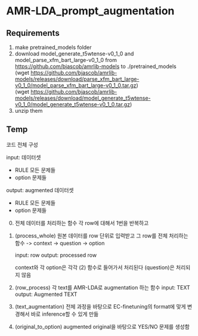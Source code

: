 # AMR-LDA_prompt_augmentation

## Requirements
1. make pretrained_models folder
2. download model_generate_t5wtense-v0_1_0 and model_parse_xfm_bart_large-v0_1_0 from https://github.com/bjascob/amrlib-models to ./pretrained_models 
<br> (wget https://github.com/bjascob/amrlib-models/releases/download/parse_xfm_bart_large-v0_1_0/model_parse_xfm_bart_large-v0_1_0.tar.gz)
<br> (wget https://github.com/bjascob/amrlib-models/releases/download/model_generate_t5wtense-v0_1_0/model_generate_t5wtense-v0_1_0.tar.gz)
2. unzip them

## Temp
코드 전체 구성

input: 데이터셋
- RULE 모든 문제들
- option 문제들

output: augmented 데이터셋
- RULE 모든 문제들
- option 문제들


0. 전체 데이터를 처리하는 함수
    각 row에 대해서 1번을 반복하고 

1. (process_whole) 원본 데이터를 row 단위로 입력받고 그 row를 전체 처리하는 함수
    -> context
    -> question
    -> option

    input: row
    output: processed row

    context와 각 option은 각각 (2) 함수로 들어가서 처리된다
    (question)은 처리되지 않음

2. (row_process) 각 text를 AMR-LDA로 augmentation 하는 함수
    input: TEXT
    output: Augmented TEXT

3. (text_augmentation) 전체 과정을 바탕으로 EC-finetuning의 format에 맞게 변경해서 바로 inference할 수 있게 만듦

4. (original_to_option) augmented original을 바탕으로 YES/NO 문제를 생성함
